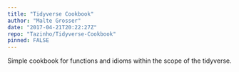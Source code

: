 ```yaml
---
title: "Tidyverse Cookbook"
author: "Malte Grosser"
date: "2017-04-21T20:22:27Z"
repo: "Tazinho/Tidyverse-Cookbook"
pinned: FALSE
---
```


Simple cookbook for functions and idioms within the scope of the tidyverse.
